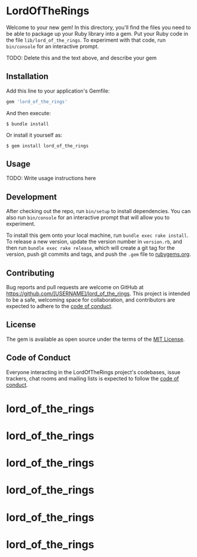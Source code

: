# LordOfTheRings

Welcome to your new gem! In this directory, you'll find the files you need to be able to package up your Ruby library into a gem. Put your Ruby code in the file `lib/lord_of_the_rings`. To experiment with that code, run `bin/console` for an interactive prompt.

TODO: Delete this and the text above, and describe your gem

## Installation

Add this line to your application's Gemfile:

```ruby
gem 'lord_of_the_rings'
```

And then execute:

    $ bundle install

Or install it yourself as:

    $ gem install lord_of_the_rings

## Usage

TODO: Write usage instructions here

## Development

After checking out the repo, run `bin/setup` to install dependencies. You can also run `bin/console` for an interactive prompt that will allow you to experiment.

To install this gem onto your local machine, run `bundle exec rake install`. To release a new version, update the version number in `version.rb`, and then run `bundle exec rake release`, which will create a git tag for the version, push git commits and tags, and push the `.gem` file to [rubygems.org](https://rubygems.org).

## Contributing

Bug reports and pull requests are welcome on GitHub at https://github.com/[USERNAME]/lord_of_the_rings. This project is intended to be a safe, welcoming space for collaboration, and contributors are expected to adhere to the [code of conduct](https://github.com/[USERNAME]/lord_of_the_rings/blob/master/CODE_OF_CONDUCT.md).


## License

The gem is available as open source under the terms of the [MIT License](https://opensource.org/licenses/MIT).

## Code of Conduct

Everyone interacting in the LordOfTheRings project's codebases, issue trackers, chat rooms and mailing lists is expected to follow the [code of conduct](https://github.com/[USERNAME]/lord_of_the_rings/blob/master/CODE_OF_CONDUCT.md).
# lord_of_the_rings
# lord_of_the_rings
# lord_of_the_rings
# lord_of_the_rings
# lord_of_the_rings
# lord_of_the_rings
